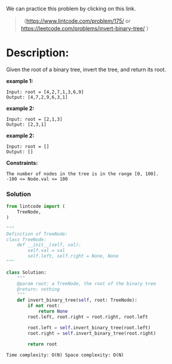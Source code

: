 We can practice this problem by clicking on this link.
>（https://www.lintcode.com/problem/175/ or https://leetcode.com/problems/invert-binary-tree/ ）
# Description:
 <p> Given the root of a binary tree, invert the tree, and return its root.</p> 

**example 1:**
```
Input: root = [4,2,7,1,3,6,9]
Output: [4,7,2,9,6,3,1]
```

**example 2:**
```
Input: root = [2,1,3]
Output: [2,3,1]
```

**example 2:**
```
Input: root = []
Output: []
```

**Constraints:**
```
The number of nodes in the tree is in the range [0, 100].
-100 <= Node.val <= 100
```

 ### Solution

```Python
from lintcode import (
    TreeNode,
)

"""
Definition of TreeNode:
class TreeNode:
    def __init__(self, val):
        self.val = val
        self.left, self.right = None, None
"""

class Solution:
    """
    @param root: a TreeNode, the root of the binary tree
    @return: nothing
    """
    def invert_binary_tree(self, root: TreeNode):
        if not root:
            return None
        root.left, root.right = root.right, root.left

        root.left = self.invert_binary_tree(root.left)
        root.right = self.invert_binary_tree(root.right)

        return root
        
Time complexity: O(N) Space complexity: O(N)
```
